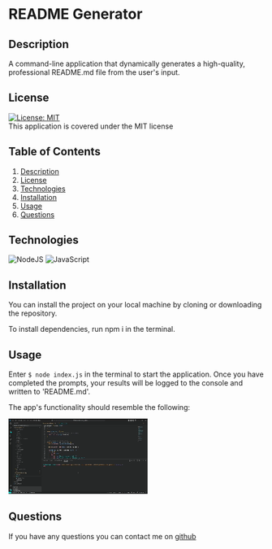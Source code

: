 # README Generator

## Description

A command-line application that dynamically generates a high-quality, professional README.md file from the user's input. 

## License

[![License: MIT](https://img.shields.io/badge/License-MIT-yellow.svg)](https://opensource.org/licenses/MIT)  
 This application is covered under the MIT license

## Table of Contents

1. [Description](#description)
2. [License](#license)
3. [Technologies](#technologies)
4. [Installation](#installation)
5. [Usage](#usage)
6. [Questions](#questions)

## Technologies

![NodeJS](https://img.shields.io/badge/node.js-6DA55F?style=for-the-badge&logo=node.js&logoColor=white)
![JavaScript](https://img.shields.io/badge/javascript-%23323330.svg?style=for-the-badge&logo=javascript&logoColor=%23F7DF1E)

## Installation

You can install the project on your local machine by cloning or downloading the repository.

To install dependencies, run npm i in the terminal.

## Usage

Enter `$ node index.js` in the terminal to start the application. Once you have completed the prompts, your results will be logged to the console and written to 'README.md'.

The app's functionality should resemble the following:

![demo](./utils/assets/images/readme-generator-demo-gif.gif)

## Questions

If you have any questions you can contact me on [github](https://github.com/georgiehackett)
